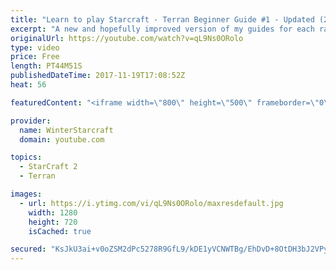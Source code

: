 ```yaml
---
title: "Learn to play Starcraft - Terran Beginner Guide #1 - Updated (2017 LOTV)"
excerpt: "A new and hopefully improved version of my guides for each race where I go over as many basics as possible while doing it live :)  I strongly believe that a super structured guide style is not very helpful compared to watching/playing the game actively.  Feedback is greatly appreciated. -- Watch live"
originalUrl: https://youtube.com/watch?v=qL9Ns0ORolo
type: video
price: Free
length: PT44M51S
publishedDateTime: 2017-11-19T17:08:52Z
heat: 56

featuredContent: "<iframe width=\"800\" height=\"500\" frameborder=\"0\" src=\"https://www.youtube.com/embed/qL9Ns0ORolo\" allow=\"accelerometer; autoplay; encrypted-media; gyroscope; picture-in-picture\" allowfullscreen></iframe>"

provider:
  name: WinterStarcraft
  domain: youtube.com

topics:
  - StarCraft 2
  - Terran

images:
  - url: https://i.ytimg.com/vi/qL9Ns0ORolo/maxresdefault.jpg
    width: 1280
    height: 720
    isCached: true

secured: "KsJkU3ai+v0oZSM2dPc5278R9GfL9/kDE1yVCNWTBg/EhDvD+8OtDH3bJ2VPyqc520qbqyJZU8PY9/qkUQxV4DV42O3HyDzsECSs+HDaCvmZaZG2/Hqy046Cu/uTUvpsm470PYpDyKTC4vWTppAe/a1lo9Odefy2KYQzca2IPtzviArXBBpCSy7mi5SaEezSGTN8Mtj7U4dY3ebKW7ODSGPBPixA2MPDXikTomuWobj5h9yp/I4UQQmscj77UlfOcb4iSCpMo4+f7v7elV4KrZJpKFZ0aivGmdk/PtuQNS1WAJy0Kxnc8R1xp8kfKEQ4mTjIT1qX5uuiTqMWHtWm7qWAY63DNmnaZB0mKom6ehlBZAgosL0rB2OeL2zxnLTRKQeFFopmZUUH696Qtv7kueIksTeF0cbccKtQyxMt4wf01LubHloACd/fBRNUH6mx;mmcAawOD5KXPgJx7XopUyQ=="
---
```


